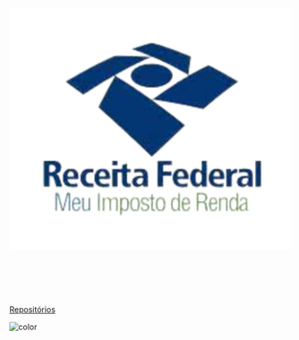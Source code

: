 ![imposto](_imagens/imposto-rem-maior.png?raw=true)

<br></br><br></br>

[Repositórios](https://github.com/TaynaraCris/Grupo1--IHC/tree/main)

<!-- TODO: Set your background color or image. -->
![color](#348EAC)
